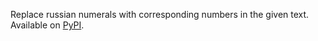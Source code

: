 Replace russian numerals with corresponding numbers in the given text.
Available on [PyPI](https://pypi.org/project/numberize/).
